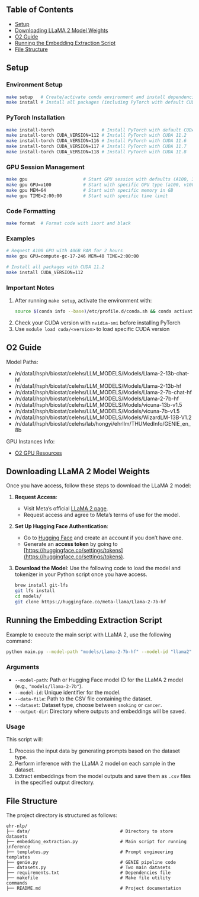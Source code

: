 

## Table of Contents

- [Setup](#setup)
- [Downloading LLaMA 2 Model Weights](#downloading-llama-2-model-weights)
- [O2 Guide](#o2-guide)
- [Running the Embedding Extraction Script](#running-the-embedding-extraction-script)
- [File Structure](#file-structure)

## Setup

### Environment Setup
```bash
make setup   # Create/activate conda environment and install dependencies
make install # Install all packages (including PyTorch with default CUDA)
```

### PyTorch Installation
```bash
make install-torch                  # Install PyTorch with default CUDA (11.7)
make install-torch CUDA_VERSION=112 # Install PyTorch with CUDA 11.2
make install-torch CUDA_VERSION=116 # Install PyTorch with CUDA 11.6
make install-torch CUDA_VERSION=117 # Install PyTorch with CUDA 11.7
make install-torch CUDA_VERSION=118 # Install PyTorch with CUDA 11.8
```

### GPU Session Management
```bash
make gpu                     # Start GPU session with defaults (A100, 32GB, 1:15:00)
make gpu GPU=v100            # Start with specific GPU type (a100, v100)
make gpu MEM=64              # Start with specific memory in GB
make gpu TIME=2:00:00        # Start with specific time limit
```

### Code Formatting
```bash
make format  # Format code with isort and black
```

### Examples
```bash
# Request A100 GPU with 40GB RAM for 2 hours
make gpu GPU=compute-gc-17-246 MEM=40 TIME=2:00:00

# Install all packages with CUDA 11.2
make install CUDA_VERSION=112
```

### Important Notes
1. After running `make setup`, activate the environment with:
   ```bash
   source $(conda info --base)/etc/profile.d/conda.sh && conda activate inference
   ```
2. Check your CUDA version with `nvidia-smi` before installing PyTorch
3. Use `module load cuda/<version>` to load specific CUDA version


## O2 Guide

Model Paths:
- /n/data1/hsph/biostat/celehs/LLM_MODELS/Models/Llama-2-13b-chat-hf
- /n/data1/hsph/biostat/celehs/LLM_MODELS/Models/Llama-2-13b-hf
- /n/data1/hsph/biostat/celehs/LLM_MODELS/Models/Llama-2-7b-chat-hf
- /n/data1/hsph/biostat/celehs/LLM_MODELS/Models/Llama-2-7b-hf
- /n/data1/hsph/biostat/celehs/LLM_MODELS/Models/vicuna-13b-v1.5
- /n/data1/hsph/biostat/celehs/LLM_MODELS/Models/vicuna-7b-v1.5
- /n/data1/hsph/biostat/celehs/LLM_MODELS/Models/WizardLM-13B-V1.2
- /n/data1/hsph/biostat/celehs/lab/hongyi/ehrllm/THUMedInfo/GENIE_en_8b

GPU Instances Info:
- [O2 GPU Resources](https://harvardmed.atlassian.net/wiki/spaces/O2/pages/1629290761/Using+O2+GPU+resources)

## Downloading LLaMA 2 Model Weights

Once you have access, follow these steps to download the LLaMA 2 model:

1. **Request Access**:
   - Visit Meta’s official [LLaMA 2 page](https://ai.meta.com/llama/).
   - Request access and agree to Meta’s terms of use for the model.

2. **Set Up Hugging Face Authentication**:
   - Go to [Hugging Face](https://huggingface.co/) and create an account if you don’t have one.
   - Generate an **access token** by going to [https://huggingface.co/settings/tokens](https://huggingface.co/settings/tokens).

3. **Download the Model**:
   Use the following code to load the model and tokenizer in your Python script once you have access.
   ```bash
   brew install git-lfs    
   git lfs install 
   cd models/
   git clone https://huggingface.co/meta-llama/Llama-2-7b-hf
   ```

## Running the Embedding Extraction Script

Example to execute the main script with LLaMA 2, use the following command:
```bash
python main.py --model-path "models/Llama-2-7b-hf" --model-id "llama2" --data-file data/mimic_smoking.csv --dataset smoking --output-dir ./outputs
```

### Arguments

- `--model-path`: Path or Hugging Face model ID for the LLaMA 2 model (e.g., `"models/llama-2-7b"`).
- `--model-id`: Unique identifier for the model.
- `--data-file`: Path to the CSV file containing the dataset.
- `--dataset`: Dataset type, choose between `smoking` or `cancer`.
- `--output-dir`: Directory where outputs and embeddings will be saved.

### Usage

This script will:
1. Process the input data by generating prompts based on the dataset type.
2. Perform inference with the LLaMA 2 model on each sample in the dataset.
3. Extract embeddings from the model outputs and save them as `.csv` files in the specified output directory.

## File Structure

The project directory is structured as follows:
```
ehr-nlp/
├── data/                                  # Directory to store datasets
├── embedding_extraction.py                # Main script for running inference
├── templates.py                           # Prompt engineering templates
├── genie.py                               # GENIE pipeline code
├── datasets.py                            # Two main datasets
├── requirements.txt                       # Dependencies file
├── makefile                               # Make file utility commands
├── README.md                              # Project documentation
```